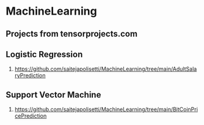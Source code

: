 # MachineLearning
Projects from tensorprojects.com
----

## Logistic Regression
1. https://github.com/saitejapolisetti/MachineLearning/tree/main/AdultSalaryPrediction

## Support Vector Machine
1. https://github.com/saitejapolisetti/MachineLearning/tree/main/BitCoinPricePrediction
